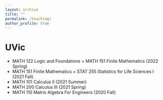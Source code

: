 ```yaml
---
layout: archive
title: ""
permalink: /teaching/
author_profile: true
---
```


UVic
======
- MATH 122 Logic and Foundations + MATH 151 Finite Mathematics (2022 Spring)
- MATH 151 Finite Mathematics + STAT 255 Statistics for Life Sciences I (2021 Fall)
- MATH 101 Calculus II (2021 Summer)
- MATH 200 Calculus III (2021 Spring)
- MATH 110 Matrix Algebra For Engineers (2020 Fall)
